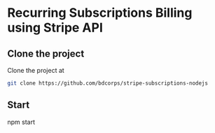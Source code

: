 # Recurring Subscriptions Billing using Stripe API

## Clone the project

Clone the project at

```bash
git clone https://github.com/bdcorps/stripe-subscriptions-nodejs
```




## Start

npm start
